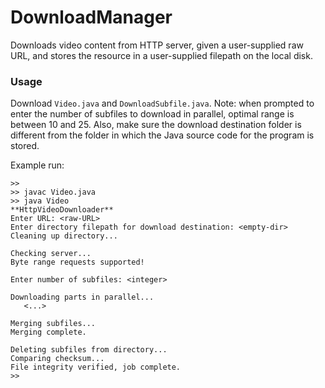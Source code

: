 # DownloadManager
Downloads video content from HTTP server, given a user-supplied raw URL, and stores the resource in a user-supplied filepath on the local disk.

### Usage
Download `Video.java` and `DownloadSubfile.java`. Note: when prompted to enter the number of subfiles to download in parallel, optimal range is between 10 and 25. Also, make sure the download destination folder is different from the folder in which the Java source code for the program is stored.

Example run:
```
>>
>> javac Video.java
>> java Video
**HttpVideoDownloader**
Enter URL: <raw-URL>
Enter directory filepath for download destination: <empty-dir>
Cleaning up directory...

Checking server...
Byte range requests supported!

Enter number of subfiles: <integer>

Downloading parts in parallel...
   <...>
   
Merging subfiles...
Merging complete.

Deleting subfiles from directory...
Comparing checksum...
File integrity verified, job complete.
>>
```
